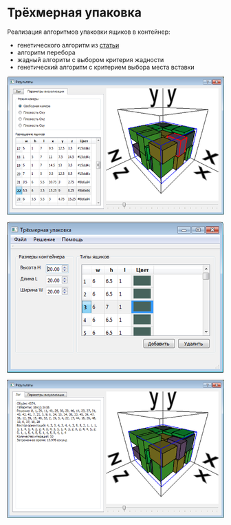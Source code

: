 # Трёхмерная упаковка


Реализация алгоритмов упаковки ящиков в контейнер:

* генетического алгоритм из [статьи](https://cyberleninka.ru/article/n/primenenie-geneticheskogo-algoritma-resheniya-zadachi-trehmernoy-upakovki)
* алгоритм перебора
* жадный алгоритм с выбором критерия жадности
* генетический алгоритм с критерием выбора места вставки

![Screenshot](/docs/images/screen1.png)

![Screenshot](/docs/images/screen2.png)

![Screenshot](/docs/images/screen3.png)
